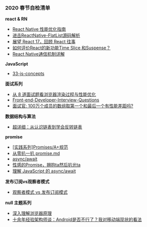 ### 2020 春节自检清单

**react & RN**
- [React Native 性能优化指南](https://zhuanlan.zhihu.com/p/101919597)
- [进击ReactNative-FlatList源码解析](https://juejin.im/post/5d2f0cde6fb9a07eba2c7269)
- [展望 React 17，回顾 React 往事](https://zhuanlan.zhihu.com/p/40160380)
- [如何评价React的新功能Time Slice 和Suspense？](https://www.zhihu.com/question/268028123/answer/333291298)
- [React Native通信机制详解](http://blog.cnbang.net/tech/2698/)

**JavaScript**
- [33-js-concepts](https://github.com/JTangming/33-js-concepts/blob/master/README.md#%E7%9B%AE%E5%BD%95)

**面试系列**
- [从 8 道面试题看浏览器渲染过程与性能优化](https://github.com/webfansplz/article/issues/39)
- [Front-end-Developer-Interview-Questions](https://github.com/h5bp/Front-end-Developer-Interview-Questions/blob/master/src/translations/chinese/README.md)
- [面试官: 100万个成员的数组取第一个和最后一个有性能差距吗?](https://juejin.im/post/5d75a5266fb9a06b1a56b137)

**数据结构与算法**
- [超详细：从认识链表到学会反转链表](https://mp.weixin.qq.com/s/U8a8KTUH5oPc999dOIbbhg)

**promise**
- [[实践系列]Promises/A+规范](https://github.com/webfansplz/article/issues/3)
- [从零扒一扒 promise.md](./从零扒一扒promise.md)
- [async/await](https://github.com/hushicai/hushicai.github.io/issues/31)
- [性感的Promise，拥抱ta然后扒光ta](https://juejin.im/post/5ab20c58f265da23a228fe0f#heading-5)
- [理解 JavaScript 的 async/await](https://segmentfault.com/a/1190000007535316)

**发布订阅vs观察者模式**
- [观察者模式 vs 发布订阅模式](https://zhuanlan.zhihu.com/p/51357583)

**null 主题系列**
- [深入理解浏览器原理](https://zhuanlan.zhihu.com/p/96986818)
- [十余年经验架构师谈：Android是否不行了？我对移动端现状的看法](https://zhuanlan.zhihu.com/p/106991114)
